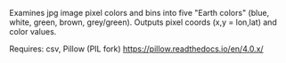 Examines jpg image pixel colors and bins into five "Earth colors" (blue, white, green, brown, grey/green). Outputs pixel coords (x,y = lon,lat) and color values.

Requires: csv, Pillow (PIL fork) https://pillow.readthedocs.io/en/4.0.x/